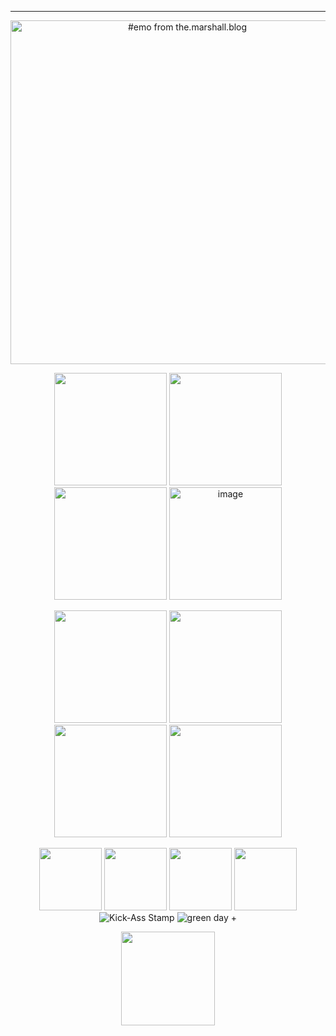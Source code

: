 ---

<p align="center">    
<img width=550 src="https://64.media.tumblr.com/1d45e28074b2019de255d6d5969cc1f0/096d65bcceda6992-24/s500x750/d8bf78e9a9d77b673a4c9d6bfacd526d4f47e79a.gifv" alt="#emo from the.marshall.blog"/>
</p>


<p align="center">
 <img width=180 src="https://64.media.tumblr.com/5b0ef7697e995cb9cdbc48c36b70a08a/3468d393c0aae127-96/s250x400/b611ef8b9b89ab941d261419b80d73c5c2d6eb35.gifv"/> <img width=180 src="https://github.com/kartticus/kartticus/assets/100049393/51690024-0246-4c5e-b01a-0452cc093308"/> <img width=180 src="https://github.com/kartticus/kartticus/assets/100049393/a2f9a06e-3eb8-4604-9196-a48bee8a96fa"/>  <img width=180 src="https://64.media.tumblr.com/f015478727328d3a6aa71ae7ad3314ea/6f9e7505f82bc822-4c/s250x400/f73bd64e066b481d2b0a16161565dc9139023a98.gifv" alt="image"/>
</p>


<p align="center">
<img width=180 src="https://github.com/kartticus/kartticus/assets/100049393/2f52396f-19f3-46f4-95bb-f17c6c1df4cb"/>
<img width=180 src="https://64.media.tumblr.com/cd076c011948c7e4847449e94b75f96f/a364ac8eef42b0d9-43/s250x400/a3aebe832db873ddb856900bc32f69c200f897f4.gifv"/> <img width=180 src="https://github.com/kartticus/kartticus/assets/100049393/e49963c7-b59f-4b4c-b24d-3521b7051666"> <img width=180 src="https://64.media.tumblr.com/52f45a5a5f0e288c8eacd17f3fdfed6d/89efc0c143c702a7-f5/s250x400/ea7fad2bc6f9ba1538ae804e7034eb3ffcda1da8.gifv"/> 
</p>



<p align="center">
<img width=100 src="https://github.com/kartticus/kartticus/assets/100049393/39d9af3e-01e5-4c23-83a8-f7c5e03a1b83"> <img width=100 src="https://64.media.tumblr.com/4310a8e108e8b5e0c0e75f2f0b119451/58c370afcaeb963c-e9/s100x200/98e56125589726932c16b9406807e6a35d4fbbe0.gifv"> <img width=100 src="https://github.com/kartticus/kartticus/assets/100049393/d574ba3f-9666-49cd-913c-08885e1659df"> <img width=100 src="https://64.media.tumblr.com/d7a3d1531251eaa9c846b014186ce0da/ac4ceda43d25e75b-1b/s100x200/f75afd499c576fd445236ae311025c989c076234.gifv">
 <img src="https://images-wixmp-ed30a86b8c4ca887773594c2.wixmp.com/f/773d13b3-9893-429b-a3aa-98d8ad7a8eec/d34h0zc-2cde4915-ae2a-45f7-bdc1-5d55bcbe9bf3.gif?token=eyJ0eXAiOiJKV1QiLCJhbGciOiJIUzI1NiJ9.eyJzdWIiOiJ1cm46YXBwOjdlMGQxODg5ODIyNjQzNzNhNWYwZDQxNWVhMGQyNmUwIiwiaXNzIjoidXJuOmFwcDo3ZTBkMTg4OTgyMjY0MzczYTVmMGQ0MTVlYTBkMjZlMCIsIm9iaiI6W1t7InBhdGgiOiJcL2ZcLzc3M2QxM2IzLTk4OTMtNDI5Yi1hM2FhLTk4ZDhhZDdhOGVlY1wvZDM0aDB6Yy0yY2RlNDkxNS1hZTJhLTQ1ZjctYmRjMS01ZDU1YmNiZTliZjMuZ2lmIn1dXSwiYXVkIjpbInVybjpzZXJ2aWNlOmZpbGUuZG93bmxvYWQiXX0.e5bOxT2IR2wPApydGFXHLyGjUzPtB7ICFN6p96panzk" alt="Kick-Ass Stamp"/> <img src="https://images-wixmp-ed30a86b8c4ca887773594c2.wixmp.com/f/7a1cf68b-7d6f-4abb-8ddb-37e2449fb7d0/dqb6ke-61586ca2-331f-4099-920e-a1702930dfc7.jpg?token=eyJ0eXAiOiJKV1QiLCJhbGciOiJIUzI1NiJ9.eyJzdWIiOiJ1cm46YXBwOjdlMGQxODg5ODIyNjQzNzNhNWYwZDQxNWVhMGQyNmUwIiwiaXNzIjoidXJuOmFwcDo3ZTBkMTg4OTgyMjY0MzczYTVmMGQ0MTVlYTBkMjZlMCIsIm9iaiI6W1t7InBhdGgiOiJcL2ZcLzdhMWNmNjhiLTdkNmYtNGFiYi04ZGRiLTM3ZTI0NDlmYjdkMFwvZHFiNmtlLTYxNTg2Y2EyLTMzMWYtNDA5OS05MjBlLWExNzAyOTMwZGZjNy5qcGcifV1dLCJhdWQiOlsidXJuOnNlcnZpY2U6ZmlsZS5kb3dubG9hZCJdfQ.aoLWNixv8WI4w5TL6kksqVzEQggGIAscFcYDLcrjjdg" alt="green day +"/>
</p>




<p align="center">
<img width=150 src="https://github.com/kartticus/kartticus/assets/100049393/c888687e-6fcd-4b8b-ae8e-ea0cae07543e"/>
</p>





